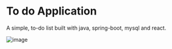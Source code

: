 # To do Application
A simple, to-do list built with java, spring-boot, mysql and react.







![image](https://github.com/piotrkowalczykk/to-do-app/assets/104227126/553a0267-a749-4806-b484-50a61e84c02e)
